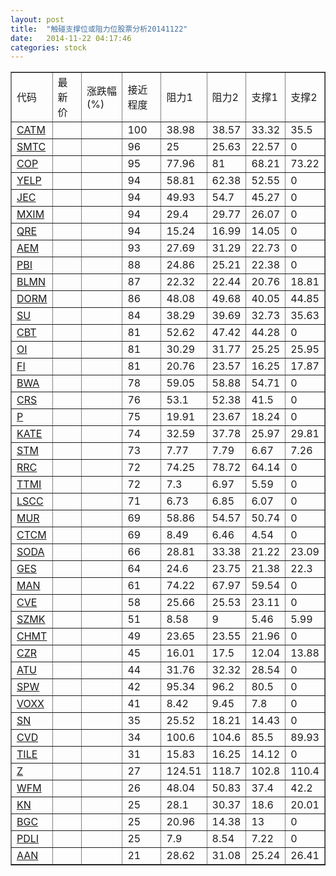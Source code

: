 ```yaml
---
layout: post
title:  "触碰支撑位或阻力位股票分析20141122"
date:   2014-11-22 04:17:46
categories: stock
---
```

<script type="text/javascript">
var stockList = []
stockList.push('gb_catm');
stockList.push('gb_smtc');
stockList.push('gb_cop');
stockList.push('gb_yelp');
stockList.push('gb_jec');
stockList.push('gb_mxim');
stockList.push('gb_qre');
stockList.push('gb_aem');
stockList.push('gb_pbi');
stockList.push('gb_blmn');
stockList.push('gb_dorm');
stockList.push('gb_su');
stockList.push('gb_cbt');
stockList.push('gb_oi');
stockList.push('gb_fi');
stockList.push('gb_bwa');
stockList.push('gb_crs');
stockList.push('gb_p');
stockList.push('gb_kate');
stockList.push('gb_stm');
stockList.push('gb_rrc');
stockList.push('gb_ttmi');
stockList.push('gb_lscc');
stockList.push('gb_mur');
stockList.push('gb_ctcm');
stockList.push('gb_soda');
stockList.push('gb_ges');
stockList.push('gb_man');
stockList.push('gb_cve');
stockList.push('gb_szmk');
stockList.push('gb_chmt');
stockList.push('gb_czr');
stockList.push('gb_atu');
stockList.push('gb_spw');
stockList.push('gb_voxx');
stockList.push('gb_sn');
stockList.push('gb_cvd');
stockList.push('gb_tile');
stockList.push('gb_z');
stockList.push('gb_wfm');
stockList.push('gb_kn');
stockList.push('gb_bgc');
stockList.push('gb_pdli');
stockList.push('gb_aan');
</script>
<table border="1">
 <tr>
 <td>代码</td>
 <td>最新价</td>
 <td>涨跌幅(%)</td>
 <td>接近程度</td>
 <td>阻力1</td>
 <td>阻力2</td>
 <td>支撑1</td>
 <td>支撑2</td>
</tr>
  <tr id="catm" class="red">
  <td><a href="http://stock.finance.sina.com.cn/usstock/quotes/CATM.html" target="_blank">CATM</a></td><td></td><td></td><td>100</td><td>38.98</td><td>38.57</td><td>33.32</td><td>35.5</td></tr>
  <tr id="smtc" class="red">
  <td><a href="http://stock.finance.sina.com.cn/usstock/quotes/SMTC.html" target="_blank">SMTC</a></td><td></td><td></td><td>96</td><td>25</td><td>25.63</td><td>22.57</td><td>0</td></tr>
  <tr id="cop" class="green">
  <td><a href="http://stock.finance.sina.com.cn/usstock/quotes/COP.html" target="_blank">COP</a></td><td></td><td></td><td>95</td><td>77.96</td><td>81</td><td>68.21</td><td>73.22</td></tr>
  <tr id="yelp" class="red">
  <td><a href="http://stock.finance.sina.com.cn/usstock/quotes/YELP.html" target="_blank">YELP</a></td><td></td><td></td><td>94</td><td>58.81</td><td>62.38</td><td>52.55</td><td>0</td></tr>
  <tr id="jec" class="red">
  <td><a href="http://stock.finance.sina.com.cn/usstock/quotes/JEC.html" target="_blank">JEC</a></td><td></td><td></td><td>94</td><td>49.93</td><td>54.7</td><td>45.27</td><td>0</td></tr>
  <tr id="mxim" class="red">
  <td><a href="http://stock.finance.sina.com.cn/usstock/quotes/MXIM.html" target="_blank">MXIM</a></td><td></td><td></td><td>94</td><td>29.4</td><td>29.77</td><td>26.07</td><td>0</td></tr>
  <tr id="qre" class="red">
  <td><a href="http://stock.finance.sina.com.cn/usstock/quotes/QRE.html" target="_blank">QRE</a></td><td></td><td></td><td>94</td><td>15.24</td><td>16.99</td><td>14.05</td><td>0</td></tr>
  <tr id="aem" class="red">
  <td><a href="http://stock.finance.sina.com.cn/usstock/quotes/AEM.html" target="_blank">AEM</a></td><td></td><td></td><td>93</td><td>27.69</td><td>31.29</td><td>22.73</td><td>0</td></tr>
  <tr id="pbi" class="red">
  <td><a href="http://stock.finance.sina.com.cn/usstock/quotes/PBI.html" target="_blank">PBI</a></td><td></td><td></td><td>88</td><td>24.86</td><td>25.21</td><td>22.38</td><td>0</td></tr>
  <tr id="blmn" class="red">
  <td><a href="http://stock.finance.sina.com.cn/usstock/quotes/BLMN.html" target="_blank">BLMN</a></td><td></td><td></td><td>87</td><td>22.32</td><td>22.44</td><td>20.76</td><td>18.81</td></tr>
  <tr id="dorm" class="red">
  <td><a href="http://stock.finance.sina.com.cn/usstock/quotes/DORM.html" target="_blank">DORM</a></td><td></td><td></td><td>86</td><td>48.08</td><td>49.68</td><td>40.05</td><td>44.85</td></tr>
  <tr id="su" class="green">
  <td><a href="http://stock.finance.sina.com.cn/usstock/quotes/SU.html" target="_blank">SU</a></td><td></td><td></td><td>84</td><td>38.29</td><td>39.69</td><td>32.73</td><td>35.63</td></tr>
  <tr id="cbt" class="red">
  <td><a href="http://stock.finance.sina.com.cn/usstock/quotes/CBT.html" target="_blank">CBT</a></td><td></td><td></td><td>81</td><td>52.62</td><td>47.42</td><td>44.28</td><td>0</td></tr>
  <tr id="oi" class="green">
  <td><a href="http://stock.finance.sina.com.cn/usstock/quotes/OI.html" target="_blank">OI</a></td><td></td><td></td><td>81</td><td>30.29</td><td>31.77</td><td>25.25</td><td>25.95</td></tr>
  <tr id="fi" class="red">
  <td><a href="http://stock.finance.sina.com.cn/usstock/quotes/FI.html" target="_blank">FI</a></td><td></td><td></td><td>81</td><td>20.76</td><td>23.57</td><td>16.25</td><td>17.87</td></tr>
  <tr id="bwa" class="red">
  <td><a href="http://stock.finance.sina.com.cn/usstock/quotes/BWA.html" target="_blank">BWA</a></td><td></td><td></td><td>78</td><td>59.05</td><td>58.88</td><td>54.71</td><td>0</td></tr>
  <tr id="crs" class="red">
  <td><a href="http://stock.finance.sina.com.cn/usstock/quotes/CRS.html" target="_blank">CRS</a></td><td></td><td></td><td>76</td><td>53.1</td><td>52.38</td><td>41.5</td><td>0</td></tr>
  <tr id="p" class="red">
  <td><a href="http://stock.finance.sina.com.cn/usstock/quotes/P.html" target="_blank">P</a></td><td></td><td></td><td>75</td><td>19.91</td><td>23.67</td><td>18.24</td><td>0</td></tr>
  <tr id="kate" class="green">
  <td><a href="http://stock.finance.sina.com.cn/usstock/quotes/KATE.html" target="_blank">KATE</a></td><td></td><td></td><td>74</td><td>32.59</td><td>37.78</td><td>25.97</td><td>29.81</td></tr>
  <tr id="stm" class="green">
  <td><a href="http://stock.finance.sina.com.cn/usstock/quotes/STM.html" target="_blank">STM</a></td><td></td><td></td><td>73</td><td>7.77</td><td>7.79</td><td>6.67</td><td>7.26</td></tr>
  <tr id="rrc" class="red">
  <td><a href="http://stock.finance.sina.com.cn/usstock/quotes/RRC.html" target="_blank">RRC</a></td><td></td><td></td><td>72</td><td>74.25</td><td>78.72</td><td>64.14</td><td>0</td></tr>
  <tr id="ttmi" class="red">
  <td><a href="http://stock.finance.sina.com.cn/usstock/quotes/TTMI.html" target="_blank">TTMI</a></td><td></td><td></td><td>72</td><td>7.3</td><td>6.97</td><td>5.59</td><td>0</td></tr>
  <tr id="lscc" class="red">
  <td><a href="http://stock.finance.sina.com.cn/usstock/quotes/LSCC.html" target="_blank">LSCC</a></td><td></td><td></td><td>71</td><td>6.73</td><td>6.85</td><td>6.07</td><td>0</td></tr>
  <tr id="mur" class="red">
  <td><a href="http://stock.finance.sina.com.cn/usstock/quotes/MUR.html" target="_blank">MUR</a></td><td></td><td></td><td>69</td><td>58.86</td><td>54.57</td><td>50.74</td><td>0</td></tr>
  <tr id="ctcm" class="red">
  <td><a href="http://stock.finance.sina.com.cn/usstock/quotes/CTCM.html" target="_blank">CTCM</a></td><td></td><td></td><td>69</td><td>8.49</td><td>6.46</td><td>4.54</td><td>0</td></tr>
  <tr id="soda" class="green">
  <td><a href="http://stock.finance.sina.com.cn/usstock/quotes/SODA.html" target="_blank">SODA</a></td><td></td><td></td><td>66</td><td>28.81</td><td>33.38</td><td>21.22</td><td>23.09</td></tr>
  <tr id="ges" class="green">
  <td><a href="http://stock.finance.sina.com.cn/usstock/quotes/GES.html" target="_blank">GES</a></td><td></td><td></td><td>64</td><td>24.6</td><td>23.75</td><td>21.38</td><td>22.3</td></tr>
  <tr id="man" class="green">
  <td><a href="http://stock.finance.sina.com.cn/usstock/quotes/MAN.html" target="_blank">MAN</a></td><td></td><td></td><td>61</td><td>74.22</td><td>67.97</td><td>59.54</td><td>0</td></tr>
  <tr id="cve" class="red">
  <td><a href="http://stock.finance.sina.com.cn/usstock/quotes/CVE.html" target="_blank">CVE</a></td><td></td><td></td><td>58</td><td>25.66</td><td>25.53</td><td>23.11</td><td>0</td></tr>
  <tr id="szmk" class="green">
  <td><a href="http://stock.finance.sina.com.cn/usstock/quotes/SZMK.html" target="_blank">SZMK</a></td><td></td><td></td><td>51</td><td>8.58</td><td>9</td><td>5.46</td><td>5.99</td></tr>
  <tr id="chmt" class="red">
  <td><a href="http://stock.finance.sina.com.cn/usstock/quotes/CHMT.html" target="_blank">CHMT</a></td><td></td><td></td><td>49</td><td>23.65</td><td>23.55</td><td>21.96</td><td>0</td></tr>
  <tr id="czr" class="green">
  <td><a href="http://stock.finance.sina.com.cn/usstock/quotes/CZR.html" target="_blank">CZR</a></td><td></td><td></td><td>45</td><td>16.01</td><td>17.5</td><td>12.04</td><td>13.88</td></tr>
  <tr id="atu" class="red">
  <td><a href="http://stock.finance.sina.com.cn/usstock/quotes/ATU.html" target="_blank">ATU</a></td><td></td><td></td><td>44</td><td>31.76</td><td>32.32</td><td>28.54</td><td>0</td></tr>
  <tr id="spw" class="red">
  <td><a href="http://stock.finance.sina.com.cn/usstock/quotes/SPW.html" target="_blank">SPW</a></td><td></td><td></td><td>42</td><td>95.34</td><td>96.2</td><td>80.5</td><td>0</td></tr>
  <tr id="voxx" class="red">
  <td><a href="http://stock.finance.sina.com.cn/usstock/quotes/VOXX.html" target="_blank">VOXX</a></td><td></td><td></td><td>41</td><td>8.42</td><td>9.45</td><td>7.8</td><td>0</td></tr>
  <tr id="sn" class="red">
  <td><a href="http://stock.finance.sina.com.cn/usstock/quotes/SN.html" target="_blank">SN</a></td><td></td><td></td><td>35</td><td>25.52</td><td>18.21</td><td>14.43</td><td>0</td></tr>
  <tr id="cvd" class="green">
  <td><a href="http://stock.finance.sina.com.cn/usstock/quotes/CVD.html" target="_blank">CVD</a></td><td></td><td></td><td>34</td><td>100.6</td><td>104.6</td><td>85.5</td><td>89.93</td></tr>
  <tr id="tile" class="red">
  <td><a href="http://stock.finance.sina.com.cn/usstock/quotes/TILE.html" target="_blank">TILE</a></td><td></td><td></td><td>31</td><td>15.83</td><td>16.25</td><td>14.12</td><td>0</td></tr>
  <tr id="z" class="red">
  <td><a href="http://stock.finance.sina.com.cn/usstock/quotes/Z.html" target="_blank">Z</a></td><td></td><td></td><td>27</td><td>124.51</td><td>118.7</td><td>102.8</td><td>110.4</td></tr>
  <tr id="wfm" class="green">
  <td><a href="http://stock.finance.sina.com.cn/usstock/quotes/WFM.html" target="_blank">WFM</a></td><td></td><td></td><td>26</td><td>48.04</td><td>50.83</td><td>37.4</td><td>42.2</td></tr>
  <tr id="kn" class="green">
  <td><a href="http://stock.finance.sina.com.cn/usstock/quotes/KN.html" target="_blank">KN</a></td><td></td><td></td><td>25</td><td>28.1</td><td>30.37</td><td>18.6</td><td>20.01</td></tr>
  <tr id="bgc" class="red">
  <td><a href="http://stock.finance.sina.com.cn/usstock/quotes/BGC.html" target="_blank">BGC</a></td><td></td><td></td><td>25</td><td>20.96</td><td>14.38</td><td>13</td><td>0</td></tr>
  <tr id="pdli" class="red">
  <td><a href="http://stock.finance.sina.com.cn/usstock/quotes/PDLI.html" target="_blank">PDLI</a></td><td></td><td></td><td>25</td><td>7.9</td><td>8.54</td><td>7.22</td><td>0</td></tr>
  <tr id="aan" class="red">
  <td><a href="http://stock.finance.sina.com.cn/usstock/quotes/AAN.html" target="_blank">AAN</a></td><td></td><td></td><td>21</td><td>28.62</td><td>31.08</td><td>25.24</td><td>26.41</td></tr>
</table>
